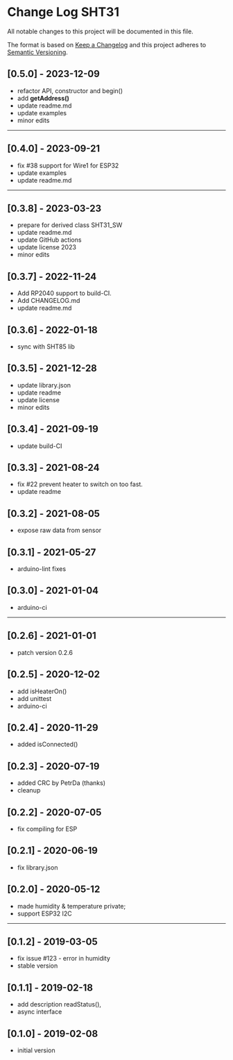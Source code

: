 # Change Log SHT31

All notable changes to this project will be documented in this file.

The format is based on [Keep a Changelog](http://keepachangelog.com/)
and this project adheres to [Semantic Versioning](http://semver.org/).


## [0.5.0] - 2023-12-09
- refactor API, constructor and begin()
- add **getAddress()**
- update readme.md
- update examples
- minor edits

----

## [0.4.0] - 2023-09-21
- fix #38 support for Wire1 for ESP32
- update examples
- update readme.md

----

## [0.3.8] - 2023-03-23
- prepare for derived class SHT31_SW
- update readme.md
- update GitHub actions
- update license 2023
- minor edits

## [0.3.7] - 2022-11-24
- Add RP2040 support to build-CI.
- Add CHANGELOG.md
- update readme.md

## [0.3.6] - 2022-01-18
- sync with SHT85 lib

## [0.3.5] - 2021-12-28
- update library.json
- update readme
- update license
- minor edits

## [0.3.4] - 2021-09-19
- update build-CI

## [0.3.3] - 2021-08-24
- fix #22 prevent heater to switch on too fast.
- update readme

## [0.3.2] - 2021-08-05
- expose raw data from sensor

## [0.3.1] - 2021-05-27
- arduino-lint fixes

## [0.3.0] - 2021-01-04
- arduino-ci

----

## [0.2.6] - 2021-01-01
- patch version 0.2.6

## [0.2.5] - 2020-12-02
- add isHeaterOn()
- add unittest
- arduino-ci

## [0.2.4] - 2020-11-29
- added isConnected()

## [0.2.3] - 2020-07-19
- added CRC by PetrDa (thanks)
- cleanup

## [0.2.2] - 2020-07-05
- fix compiling for ESP

## [0.2.1] - 2020-06-19
- fix library.json

## [0.2.0] - 2020-05-12
- made humidity & temperature private;
- support ESP32 I2C

----

## [0.1.2] - 2019-03-05
- fix issue #123 - error in humidity
- stable version

## [0.1.1] - 2019-02-18
- add description readStatus(),
- async interface

## [0.1.0] - 2019-02-08
- initial version

